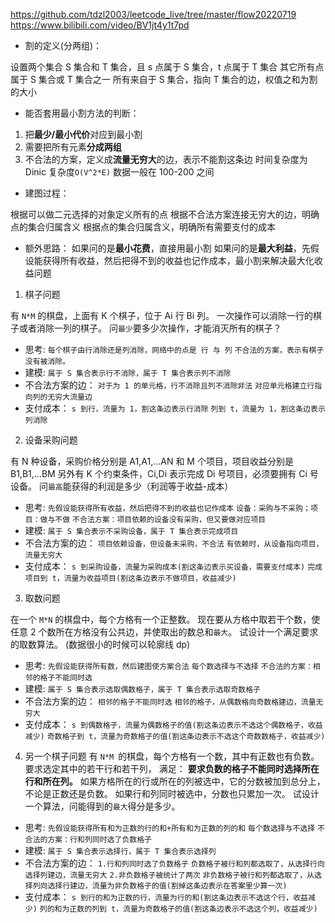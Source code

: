 https://github.com/tdzl2003/leetcode_live/tree/master/flow20220719
https://www.bilibili.com/video/BV1jt4y1t7pd

- 割的定义(分两组)：

设置两个集合 S 集合和 T 集合，且 s 点属于 S 集合，t 点属于 T 集合
其它所有点属于 S 集合或 T 集合之一
所有来自于 S 集合，指向 T 集合的边，权值之和为割的大小

- 能否套用最小割方法的判断：

1. 把**最少/最小代价**对应到最小割
2. 需要把所有元素**分成两组**
3. 不合法的方案，定义成**流量无穷大**的边，表示不能割这条边
   时间复杂度为 Dinic 复杂度`O(V^2*E)` 数据一般在 100-200 之间

- 建图过程：

根据可以做二元选择的对象定义所有的点
根据不合法方案连接无穷大的边，明确点的集合归属含义
根据点的集合归属含义，明确所有需要支付的成本

- 额外思路：
  如果问的是**最小花费**，直接用最小割
  如果问的是**最大利益**，先假设能获得所有收益，然后把得不到的收益也记作成本，最小割来解决最大化收益问题

1. 棋子问题

有 `N*M` 的棋盘，上面有 K 个棋子，位于 Ai 行 Bi 列。
一次操作可以消除一行的棋子或者消除一列的棋子。
问`最少`要多少次操作，才能消灭所有的棋子？

- 思考:
  `每个棋子由行消除还是列消除，网络中的点是 行 与 列`
  `不合法的方案，表示有棋子没有被消除。`
- 建模:
  `属于 S 集合表示行不消除，属于 T 集合表示列不消除`
- 不合法方案的边：
  `对于为 1 的单元格，行不消除且列不消除非法`
  `对应单元格建立行指向列的无穷大流量边`
- 支付成本：
  `s 到行，流量为 1，割这条边表示行消除`
  `列到 t，流量为 1，割这条边表示列消除`

2. 设备采购问题

有 N 种设备，采购价格分别是 A1,A1,...AN
和 M 个项目，项目收益分别是 B1,B1,...BM
另外有 K 个约束条件，Ci,Di 表示完成 Di 号项目，必须要拥有 Ci 号设备。
问`最高`能获得的利润是多少（利润等于收益-成本）

- 思考:
  `先假设能获得所有收益，然后把得不到的收益也记作成本`
  `设备：采购与不采购；项目：做与不做`
  `不合法方案：项目依赖的设备没有采购，但又要做对应项目`
- 建模:
  `属于 S 集合表示不采购设备，属于 T 集合表示完成项目`
- 不合法方案的边：
  `项目依赖设备，但设备未采购，不合法`
  `有依赖时，从设备指向项目，流量无穷大`
- 支付成本：
  `s 到采购设备，流量为采购成本(割这条边表示买设备，需要支付成本)`
  `完成项目到 t，流量为收益项目(割这条边表示不做项目，收益减少)`

3. 取数问题

在一个 `M*N` 的棋盘中，每个方格有一个正整数。
现在要从方格中取若干个数，使任意 2 个数所在方格没有公共边，并使取出的数总和`最大`。
试设计一个满足要求的取数算法。
(数据很小的时候可以轮廓线 dp)

- 思考:
  `先假设能获得所有数，然后建图使方案合法`
  `每个数选择与不选择`
  `不合法的方案：相邻的格子不能同时选`
- 建模:
  `属于 S 集合表示选取偶数格子，属于 T 集合表示选取奇数格子`
- 不合法方案的边：
  `相邻的格子不能同时选`
  `相邻的格子，从偶数格向奇数格建边，流量无穷大`
- 支付成本：
  `s 到偶数格子，流量为偶数格子的值(割这条边表示不选这个偶数格子，收益减少)`
  `奇数格子到 t，流量为奇数格子的值(割这条边表示不选这个奇数数格子，收益减少)`

4. 另一个棋子问题
   有 `N*M `的棋盘，每个方格有一个数，其中有正数也有负数。要求选定其中的若干行和若干列，
   满足：
   **要求负数的格子不能同时选择所在行和所在列。**
   如果方格所在的行或所在的列被选中，它的分数被加到总分上，不论是正数还是负数。
   如果行和列同时被选中，分数也只累加一次。
   试设计一个算法，问能得到的`最大`得分是多少。

- 思考:
  `先假设能获得所有和为正数的行的和+所有和为正数的列的和`
  `每个数选择与不选择`
  `不合法的方案：行和列同时选了负数格子`
- 建模:
  `属于 S 集合表示选择行，属于 T 集合表示选择列`
- 不合法方案的边：
  `1.行和列同时选了负数格子`
  `负数格子被行和列都选取了，从选择行向选择列建边，流量无穷大`
  `2.非负数格子被统计了两次`
  `非负数格子被行和列都选取了，从选择列向选择行建边，流量为非负数格子的值(割掉这条边表示在答案里少算一次)`
- 支付成本：
  `s 到行的和为正数的行，流量为行的和(割这条边表示不选这个行，收益减少)`
  `列的和为正数的列到 t，流量为奇数格子的值(割这条边表示不选这个列，收益减少)`
